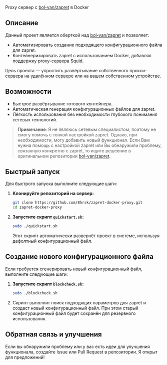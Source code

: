 Proxy сервер с [bol-van/zapret](https://github.com/bol-van/zapret) в Docker

## Описание

Данный проект является оберткой над [bol-van/zapret](https://github.com/bol-van/zapret) и позволяет:
- Автоматизировать создание подходящего конфигурационного файла для zapret.
- Контейнеризировать zapret с использованием Docker, добавляя поддержку proxy-сервера Squid.

Цель проекта — упростить развёртывание собственного прокси-сервера на удалённом сервере или на вашем собственном устройстве.

## Возможности

- Быстрое развёртывание готового контейнера.
- Автоматическая генерация конфигурационных файлов для zapret.
- Лёгкость использования без необходимости глубокого понимания сетевых технологий.

> **Примечание**: Я не являюсь сетевым специалистом, поэтому не смогу помочь с тонкой настройкой zapret. Однако, при необходимости, могу добавить новый функционал. Если Вам нужна помощь с настройкой zapret или Вы обнаружили проблему, связанную конкретно с zapret, то ищите решеение в оригинальном репозитории [bol-van/zapret](https://github.com/bol-van/zapret).

## Быстрый запуск

Для быстрого запуска выполните следующие шаги:

1. **Клонируйте репозиторий на сервер:**
   ```bash
   git clone https://github.com/8hrsk/zapret-docker-proxy.git
   cd zapret-docker-proxy
   ```

2. **Запустите скрипт `quickstart.sh`:**
   ```bash
   sudo ./quickstart.sh
   ```
   
   Этот скрипт автоматически развернёт проект в системе, используя дефолтный конфигурационный файл.

## Создание нового конфигурационного файла

Если требуется сгенерировать новый конфигурационный файл, выполните следующие шаги:

1. **Запустите скрипт `blockcheck.sh`:**
   ```bash
   sudo ./blockcheck.sh
   ```

2. Скрипт выполнит поиск подходящих параметров для zapret и создаст новый конфигурационный файл. При этом старый конфигурационный файл будет сохранён для резервного использования.

## Обратная связь и улучшения

Если вы обнаружили проблему или у вас есть идеи для улучшения функционала, создайте Issue или Pull Request в репозитории. Я открыт для предложений!

